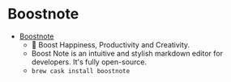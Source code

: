 # Boostnote
- [Boostnote](https://boostnote.io/)
  -  🚀 Boost Happiness, Productivity and Creativity.
  - Boost Note is an intuitive and stylish markdown editor for developers. It's fully open-source.
  - `brew cask install boostnote`
